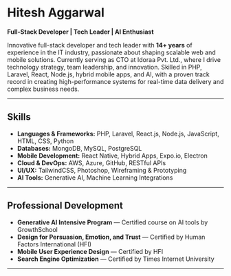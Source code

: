 # Hitesh Aggarwal  
**Full-Stack Developer | Tech Leader | AI Enthusiast**  
  
Innovative full-stack developer and tech leader with **14+ years** of experience in the IT industry, passionate about shaping scalable web and mobile solutions. Currently serving as CTO at Idoraa Pvt. Ltd., where I drive technology strategy, team leadership, and innovation. Skilled in PHP, Laravel, React, Node.js, hybrid mobile apps, and AI, with a proven track record in creating high-performance systems for real-time data delivery and complex business needs.

---

## Skills  
- **Languages & Frameworks:** PHP, Laravel, React.js, Node.js, JavaScript, HTML, CSS, Python  
- **Databases:** MongoDB, MySQL, PostgreSQL  
- **Mobile Development:** React Native, Hybrid Apps, Expo.io, Electron  
- **Cloud & DevOps:** AWS, Azure, GitHub, RESTful APIs  
- **UI/UX:** TailwindCSS, Photoshop, Wireframing & Prototyping  
- **AI Tools:** Generative AI, Machine Learning Integrations

---

## Professional Development  
- **Generative AI Intensive Program** — Certified course on AI tools by GrowthSchool  
- **Design for Persuasion, Emotion, and Trust** — Certified by Human Factors International (HFI)  
- **Mobile User Experience Design** — Certified by HFI  
- **Search Engine Optimization** — Certified by Times Internet University  

---
